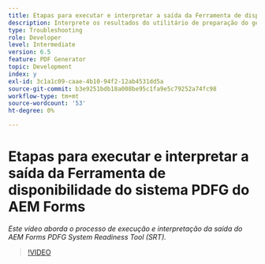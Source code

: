 ```yaml
---
title: Etapas para executar e interpretar a saída da Ferramenta de disponibilidade do sistema PDFG do AEM Forms
description: Interprete os resultados do utilitário de preparação do gerador de PDF.
type: Troubleshooting
role: Developer
level: Intermediate
version: 6.5
feature: PDF Generator
topic: Development
index: y
exl-id: 3c1a1c09-caae-4b10-94f2-12ab4531dd5a
source-git-commit: b3e9251bdb18a008be95c1fa9e5c79252a74fc98
workflow-type: tm+mt
source-wordcount: '53'
ht-degree: 0%

---
```


# Etapas para executar e interpretar a saída da Ferramenta de disponibilidade do sistema PDFG do AEM Forms

*Este vídeo aborda o processo de execução e interpretação da saída do AEM Forms PDFG System Readiness Tool (SRT).*

>[!VIDEO](https://video.tv.adobe.com/v/335543?quality=12&learn=on)
